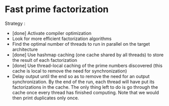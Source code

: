 # Fast prime factorization

Strategy :
- [done] Activate compiler optimization
- Look for more efficient factorization algorithms
- Find the optimal number of threads to run in parallel on the target architecture
- [done] Use hashmap caching (one cache shared by all threads) to store the result of each factorization
- [done] Use thread-local caching of the prime numbers discovered (this cache is local to remove the need for synchronization)
- Delay output until the end so as to remove the need for an output synchronization. By the end of the run, each thread will have put its factorizations in the cache. The only thing left to do is go through the cache once every thread has finished computing. Note that we would then print duplicates only once.